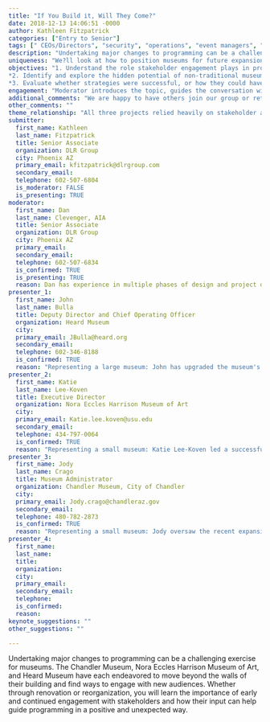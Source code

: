 ```yaml
---
title: "If You Build it, Will They Come?"
date: 2018-12-13 14:06:51 -0000
author: Kathleen Fitzpatrick
categories: ["Entry to Senior"]
tags: [" CEOs/Directors", "security", "operations", "event managers", "collections staff", "curators", "educators", "architects", "visitor services", "retail and site managers" ]
description: "Undertaking major changes to programming can be a challenging exercise for museums. The Chandler Museum, Nora Eccles Harrison Museum of Art, and Heard Museum have each endeavored to move beyond the walls of their building and find ways to engage with new audiences. Whether through renovation or reorganization, you will learn the importance of early and continued engagement with stakeholders and how their input can help guide programming in a positive and unexpected way.  "
uniqueness: "We?ll look at how to position museums for future expansion, the strategic role of non-traditional programming, and extending user experiences beyond the building's four walls."
objectives: "1. Understand the role stakeholder engagement plays in programming, and present strategies for continuing to listen and engage long after the ribbon has been cut.
*2. Identify and explore the hidden potential of non-traditional museum assets. For example, programming outdoor spaces in creative ways, the use of light technology as a means for deepening visitor engagement.   
*3. Evaluate whether strategies were successful, or how they could have been improved. Utilize visitor surveys to demonstrate how data can inform future decision making and programming."
engagement: "Moderator introduces the topic, guides the conversation with three panel speakers. Powerpoint will be used to engage the audience. Moderator controlled Q&A interspersed throughout. Engagement of the audience is vital to the success of this discussion."
additional_comments: "We are happy to have others join our group or retool our submission to fit the needs of the theme for the conference."
other_comments: ""
theme_relationship: "All three projects relied heavily on stakeholder and community engagement during the predesign phase. Significant time was spent learning why stakeholders didn?t visit the museum, which led to follow-up discussions on how programming and strategic relationships could help improve attendance.  This effort was made in the design phase to engage new audiences, and presenters will share visitor feedback and data to illustrate the successful outcome of engaging new audiences, as well as the challenges. "
submitter:
  first_name: Kathleen
  last_name: Fitzpatrick
  title: Senior Associate
  organization: DLR Group
  city: Phoenix AZ
  primary_email: kfitzpatrick@dlrgroup.com
  secondary_email:
  telephone: 602-507-6804
  is_moderator: FALSE
  is_presenting: TRUE
moderator:
  first_name: Dan
  last_name: Clevenger, AIA
  title: Senior Associate
  organization: DLR Group
  city: Phoenix AZ
  primary_email:
  secondary_email:
  telephone: 602-507-6834
  is_confirmed: TRUE
  is_presenting: TRUE
  reason: Dan has experience in multiple phases of design and project development on a variety of building types including Museums, Performing Arts, Residential, Retail/Mixed-Use, and Workplace. He supervised and led the architectural team through Heard design/build process.  Dan is masterful at engaging stakeholders in open dialogue that produces synergistic outcomes.  Dan gives back to his profession as an educator in the Design School at ASU and sits on the board of Art Link in Phoenix AZ.
presenter_1:
  first_name: John
  last_name: Bulla
  title: Deputy Director and Chief Operating Officer
  organization: Heard Museum
  city:
  primary_email: JBulla@heard.org
  secondary_email:
  telephone: 602-346-8188
  is_confirmed: TRUE
  reason: "Representing a large museum: John has upgraded the museum's critical infrastructure, reorganizing museum administration and expanding earned income opportunities. The Heard has a diverse ative American In 2015, he served as the Museum's Interim Director and CEO and set forth the strategic initiative of creating and implementing a new 7000sq ft. changing gallery and crosswalk for future audience development."
presenter_2:
  first_name: Katie
  last_name: Lee-Koven
  title: Executive Director
  organization: Nora Eccles Harrison Museum of Art
  city:
  primary_email: Katie.lee.koven@usu.edu
  secondary_email:
  telephone: 434-797-0064
  is_confirmed: TRUE
  reason: "Representing a small museum: Katie Lee-Koven led a successful expansion, renovation and reprogramming project completed in May 2018. Working with stakeholders, architects, contractor, University and NEHMA staff, she ensured that the project was planned and programmed to meet the needs of the university and the surrounding community. "
presenter_3:
  first_name: Jody
  last_name: Crago
  title: Museum Administrator
  organization: Chandler Museum, City of Chandler
  city:
  primary_email: Jody.crago@chandleraz.gov
  secondary_email:
  telephone: 480-782-2873
  is_confirmed: TRUE
  reason: "Representing a small museum: Jody oversaw the recent expansion of the Chandler Museum.  This new construction focused on capitalizing on the museum?s location near the Chandler Mall and new audience capture.  Jody?s team gave careful consideration to the connection of the museum to the surrounding community. He is overseeing a new museum construction project that increases his facility by three times. He co-created the online resource ChandlerpediA which revolutionized how the museum engages with its community."
presenter_4:
  first_name:
  last_name:
  title:
  organization:
  city:
  primary_email:
  secondary_email:
  telephone:
  is_confirmed:
  reason:
keynote_suggestions: ""
other_suggestions: ""

---
```

Undertaking major changes to programming can be a challenging exercise for museums. The Chandler Museum, Nora Eccles Harrison Museum of Art, and Heard Museum have each endeavored to move beyond the walls of their building and find ways to engage with new audiences. Whether through renovation or reorganization, you will learn the importance of early and continued engagement with stakeholders and how their input can help guide programming in a positive and unexpected way.  
